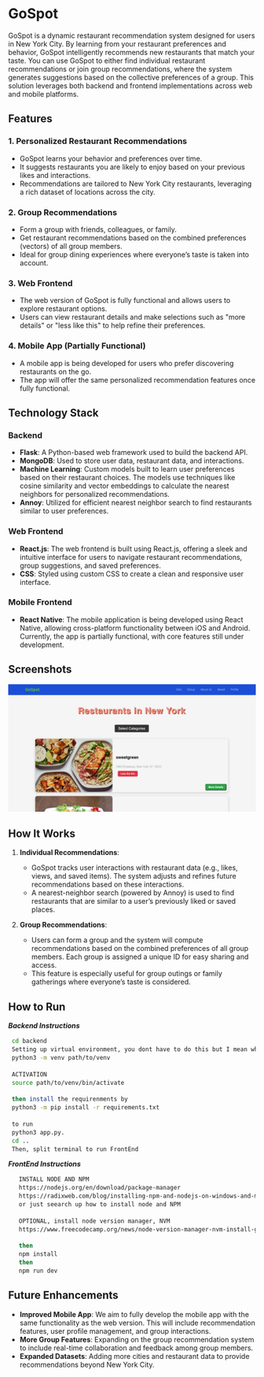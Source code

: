 # GoSpot

GoSpot is a dynamic restaurant recommendation system designed for users in New York City. By learning from your restaurant preferences and behavior, GoSpot intelligently recommends new restaurants that match your taste. You can use GoSpot to either find individual restaurant recommendations or join group recommendations, where the system generates suggestions based on the collective preferences of a group. This solution leverages both backend and frontend implementations across web and mobile platforms.

## Features

### 1. **Personalized Restaurant Recommendations**
   - GoSpot learns your behavior and preferences over time.
   - It suggests restaurants you are likely to enjoy based on your previous likes and interactions.
   - Recommendations are tailored to New York City restaurants, leveraging a rich dataset of locations across the city.

### 2. **Group Recommendations**
   - Form a group with friends, colleagues, or family.
   - Get restaurant recommendations based on the combined preferences (vectors) of all group members.
   - Ideal for group dining experiences where everyone’s taste is taken into account.

### 3. **Web Frontend**
   - The web version of GoSpot is fully functional and allows users to explore restaurant options.
   - Users can view restaurant details and make selections such as "more details" or "less like this" to help refine their preferences.
   
### 4. **Mobile App (Partially Functional)**
   - A mobile app is being developed for users who prefer discovering restaurants on the go.
   - The app will offer the same personalized recommendation features once fully functional.

## Technology Stack

### Backend
   - **Flask**: A Python-based web framework used to build the backend API.
   - **MongoDB**: Used to store user data, restaurant data, and interactions.
   - **Machine Learning**: Custom models built to learn user preferences based on their restaurant choices. The models use techniques like cosine similarity and vector embeddings to calculate the nearest neighbors for personalized recommendations.
   - **Annoy**: Utilized for efficient nearest neighbor search to find restaurants similar to user preferences.

### Web Frontend
   - **React.js**: The web frontend is built using React.js, offering a sleek and intuitive interface for users to navigate restaurant recommendations, group suggestions, and saved preferences.
   - **CSS**: Styled using custom CSS to create a clean and responsive user interface.

### Mobile Frontend
   - **React Native**: The mobile application is being developed using React Native, allowing cross-platform functionality between iOS and Android. Currently, the app is partially functional, with core features still under development.

## Screenshots

![Web Interface Screenshot](image.png)

## How It Works

1. **Individual Recommendations**: 
   - GoSpot tracks user interactions with restaurant data (e.g., likes, views, and saved items). The system adjusts and refines future recommendations based on these interactions. 
   - A nearest-neighbor search (powered by Annoy) is used to find restaurants that are similar to a user’s previously liked or saved places.

2. **Group Recommendations**: 
   - Users can form a group and the system will compute recommendations based on the combined preferences of all group members. Each group is assigned a unique ID for easy sharing and access.
   - This feature is especially useful for group outings or family gatherings where everyone’s taste is considered.

## How to Run

_**Backend Instructions**_
   ```sh
    cd backend 
    Setting up virtual environment, you dont have to do this but I mean why not 
    python3 -m venv path/to/venv

    ACTIVATION 
    source path/to/venv/bin/activate

    then install the requirenments by 
    python3 -m pip install -r requirements.txt

    to run 
    python3 app.py. 
    cd ..
    Then, split terminal to run FrontEnd
   ```

_**FrontEnd Instructions**_
 ```sh
    INSTALL NODE AND NPM
    https://nodejs.org/en/download/package-manager
    https://radixweb.com/blog/installing-npm-and-nodejs-on-windows-and-mac
    or just seearch up how to install node and NPM 

    OPTIONAL, install node version manager, NVM 
    https://www.freecodecamp.org/news/node-version-manager-nvm-install-guide/

    then 
    npm install 
    then 
    npm run dev
   ```

## Future Enhancements

- **Improved Mobile App**: We aim to fully develop the mobile app with the same functionality as the web version. This will include recommendation features, user profile management, and group interactions.
- **More Group Features**: Expanding on the group recommendation system to include real-time collaboration and feedback among group members.
- **Expanded Datasets**: Adding more cities and restaurant data to provide recommendations beyond New York City.

